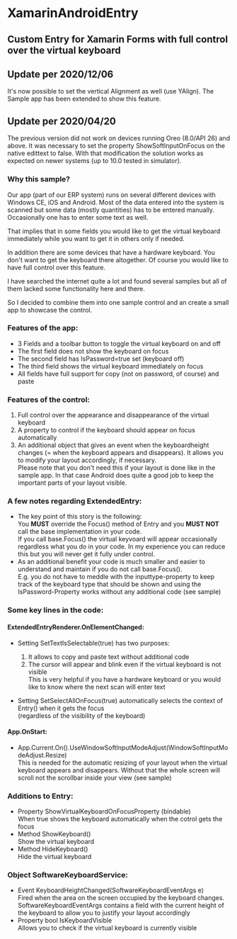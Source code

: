 # XamarinAndroidEntry
## Custom Entry for Xamarin Forms with full control over the virtual keyboard

## Update per 2020/12/06
It's now possible to set the vertical Alignment as well (use YAlign). The Sample app
has been extended to show this feature.

## Update per 2020/04/20
The previous version did not work on devices running Oreo (8.0/API 26) and above. It 
was necessary to set the property ShowSoftInputOnFocus on the native edittext to false.
With that modification the solution works as expected on newer systems (up to 10.0 
tested in simulator).

### Why this sample?
Our app (part of our ERP system) runs on several different devices with Windows CE, 
iOS and Android. Most of the data entered into the system is scanned but some data
(mostly quantities) has to be entered manually. Occasionally one has to enter some 
text as well. 

That implies that in some fields you would like to get the virtual keyboard immediately
while you want to get it in others only if needed.

In addition there are some devices that have a hardware keyboard. You don't want to
get the keyboard there altogether. Of course you would like to have full control over
this feature.

I have searched the internet quite a lot and found several samples but all of them 
lacked some functionality here and there.

So I decided to combine them into one sample control and an create a small app to 
showcase the control.


### Features of the app:
- 3 Fields and a toolbar button to toggle the virtual keyboard on and off
- The first field does not show the keyboard on focus
- The second field has IsPassword=true set (keyboard off)
- The third field shows the virtual keyboard immediately on focus
- All fields have full support for copy (not on password, of course) and paste


### Features of the control:
1. Full control over the appearance and disappearance of the virtual keyboard
2. A property to control if the keyboard should appear on focus automatically
3. An additional object that gives an event when the keyboardheight changes
(= when the keyboard appears and disappears). It allows you to modify your
layout accordingly, if necessary.\
Please note that you don't need this if your layout is done like in the sample 
app. In that case Android does quite a good job to keep the important parts of your layout visible.


### A few notes regarding ExtendedEntry:

- The key point of this story is the following:\
You **MUST** override the Focus() method of Entry and you **MUST NOT** call the base
implementation in your code.\
If you call base.Focus() the virtual keyvoard will appear occasionally regardless what you do in your code. In my experience
you can reduce this but you will never get it fully under control.
- As an additional benefit your code is much smaller and easier to 
understand and maintain if you do not call base.Focus().\
E.g. you do not have to meddle with the
inputtype-property to keep track of the keyboard type that should be shown and using the IsPassword-Property works without any additional code (see sample)


### Some key lines in the code:
#### ExtendedEntryRenderer.OnElementChanged:
- Setting SetTextIsSelectable(true) has two purposes:
  1. It allows to copy and paste text without additional code
  2. The cursor will appear and blink even if the virtual keyboard is not visible\
     This is very helpful if you have a hardware keyboard or you would like to know
     where the next scan will enter text

- Setting SetSelectAllOnFocus(true) automatically selects the context of Entry() when it gets 
  the focus\
  (regardless of the visibility of the keyboard)

#### App.OnStart:
- App.Current.On<Android>().UseWindowSoftInputModeAdjust(WindowSoftInputModeAdjust.Resize)\
  This is needed for the automatic resizing of your layout when the virtual keyboard appears 
  and disappears. Without that the whole screen will scroll not the scrollbar inside your
  view (see sample)

### Additions to Entry:
- Property ShowVirtualKeyboardOnFocusProperty (bindable)\
  When true shows the keyboard automatically when the cotrol gets the focus
- Method ShowKeyboard()\
  Show the virtual keyboard
- Method HideKeyboard()\
  Hide the virtual keyboard

### Object SoftwareKeyboardService:
- Event KeyboardHeightChanged(SoftwareKeyboardEventArgs e)\
  Fired when the area on the screen occupied by the keyboard changes.\
  SoftwareKeyboardEventArgs contains a field with the current height of the keyboard
  to allow you to justify your layout accordingly
- Property bool IsKeyboardVisible\
  Allows you to check if the virtual keyboard is currently visible
